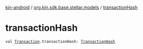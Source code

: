 [kin-android](../index.md) / [org.kin.sdk.base.stellar.models](index.md) / [transactionHash](./transaction-hash.md)

# transactionHash

`val `[`Transaction`](../org.kin.sdk.base.models.solana/-transaction/index.md)`.transactionHash: `[`TransactionHash`](../org.kin.sdk.base.models/-transaction-hash/index.md)